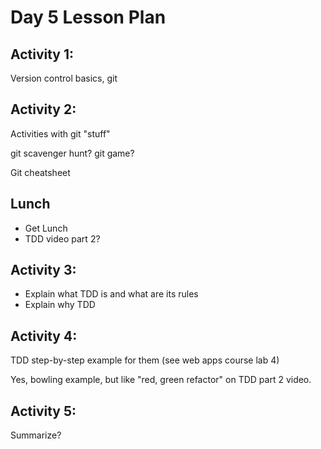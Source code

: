 # Day 5 Lesson Plan

## Activity 1:

Version control basics, git

## Activity 2:

Activities with git "stuff"

git scavenger hunt?
git game?

Git cheatsheet

## Lunch

- Get Lunch
- TDD video part 2?

## Activity 3:

- Explain what TDD is and what are its rules
- Explain why TDD

## Activity 4:

TDD step-by-step example for them (see web apps course lab 4)

Yes, bowling example, but like "red, green refactor" on TDD part 2 video.

## Activity 5:

Summarize?
